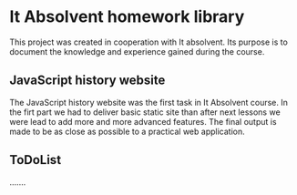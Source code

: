 # It Absolvent homework library

This project was created in cooperation with It absolvent. 
Its purpose is to document the knowledge and experience gained during the course.

## JavaScript history website

The JavaScript history website was the first task in It Absolvent course. In the firt part we had to deliver basic static site than after next lessons we were lead to add more and more advanced features.
The final output is made to be as close as possible to a practical web application.

## ToDoList
.......





